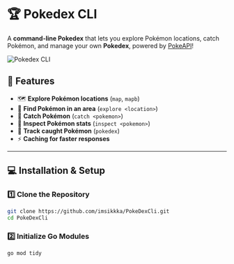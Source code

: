 # 🏆 Pokedex CLI

A **command-line Pokedex** that lets you explore Pokémon locations, catch Pokémon, and manage your own **Pokedex**, powered by [PokeAPI](https://pokeapi.co/)!

![Pokedex CLI](https://imgur.com/gallery/all-friends-chose-different-teams-there-are-dragonites-nearby-pyIUjZc)

## 🚀 Features
- 🗺 **Explore Pokémon locations** (`map`, `mapb`)
- 🔎 **Find Pokémon in an area** (`explore <location>`)
- 🎯 **Catch Pokémon** (`catch <pokemon>`)
- 📖 **Inspect Pokémon stats** (`inspect <pokemon>`)
- 📜 **Track caught Pokémon** (`pokedex`)
- ⚡ **Caching for faster responses**

---

## 💻 Installation & Setup

### 1️⃣ Clone the Repository
```sh
git clone https://github.com/imsikkka/PokeDexCli.git
cd PokeDexCli
```

### 2️⃣ Initialize Go Modules
```sh
go mod tidy
```
